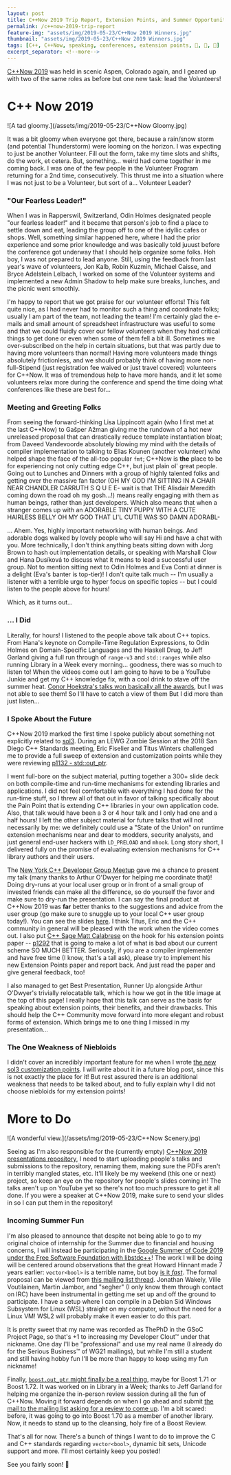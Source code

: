 ```yaml
---
layout: post
title: C++Now 2019 Trip Report, Extension Points, and Summer Opportunities
permalink: /c++now-2019-trip-report
feature-img: "assets/img/2019-05-23/C++Now 2019 Winners.jpg"
thumbnail: "assets/img/2019-05-23/C++Now 2019 Winners.jpg"
tags: [C++, C++Now, speaking, conferences, extension points, 🤝, 📣, 📜]
excerpt_separator: <!--more-->
---
```


[C++Now 2019](http://cppnow.org/) was held in scenic Aspen, Colorado again, and I geared up with two of the same roles as before but one new task:<!--more--> lead the Volunteers!



# C++ Now 2019

![A tad gloomy.](/assets/img/2019-05-23/C++Now Gloomy.jpg)

It was a bit gloomy when everyone got there, because a rain/snow storm (and potential Thunderstorm) were looming on the horizon. I was expecting to just be another Volunteer. Fill out the form, take my time slots and shifts, do the work, et cetera. But, something... weird had come together in me coming back. I was one of the few people in the Volunteer Program returning for a 2nd time, consecutively. This thrust me into a situation where I was not just to be a Volunteer, but sort of a... Volunteer Leader?

### "Our Fearless Leader!"

When I was in Rapperswil, Switzerland, Odin Holmes designated people "our fearless leader!" and it became that person's job to find a place to settle down and eat, leading the group off to one of the idyllic cafes or shops. Well, something similar happened here, where I had the prior experience and some prior knowledge and was basically told juuust before the conference got underway that I should help organize some folks. Hoh boy, I was not prepared to lead anyone. Still, using the feedback from last year's wave of volunteers, Jon Kalb, Robin Kuzmin, Michael Caisse, and Bryce Adelstein Lelbach, I worked on some of the Volunteer systems and implemented a new Admin Shadow to help make sure breaks, lunches, and the picnic went smoothly.

I'm happy to report that we got praise for our volunteer efforts! This felt quite nice, as I had never had to monitor such a thing and coordinate folks; usually I am part of the team, not leading the team! I'm certainly glad the e-mails and small amount of spreadsheet infrastructure was useful to some and that we could fluidly cover our fellow volunteers when they had critical things to get done or even when some of them fell a bit ill. Sometimes we over-subscribed on the help in certain situations, but that was partly due to having more volunteers than normal! Having more volunteers made things absolutely frictionless, and we should probably think of having more non-full-Stipend (just registration fee waived or just travel covered) volunteers for C++Now. It was of tremendous help to have more hands, and it let some volunteers relax more during the conference and spend the time doing what conferences like these are best for...


### Meeting and Greeting Folks

From seeing the forward-thinking Lisa Lippincott again (who I first met at the last C++Now) to Gašper Ažman giving me the rundown of a hot new unreleased proposal that can drastically reduce template instantiation bloat; from Daveed Vandevoorde absolutely blowing my mind with the details of compiler implementation to talking to Elias Kounen (another volunteer) who helped shape the face of the all-too popular `fmt`; C++Now is **the** place to be for experiencing not only cutting edge C++, but just plain ol' great people. Going out to Lunches and Dinners with a group of highly talented folks and getting over the massive fan factor (OH MY GOD I'M SITTING IN A CHAIR NEAR CHANDLER CARRUTH S Q U E E- wait is that THE Alisdair Meredith coming down the road oh my gosh...!) means really engaging with them as human beings, rather than just developers. Which also means that when a stranger comes up with an ADORABLE TINY PUPPY WITH A CUTE HAIRLESS BELLY OH MY GOD THAT LI'L CUTIE WAS SO DAMN ADORABL-

... Ahem. Yes, highly important networking with human beings. And adorable dogs walked by lovely people who will say Hi and have a chat with you. More technically, I don't think anything beats sitting down with Jorg Brown to hash out implementation details, or speaking with Marshall Clow and Hana Dusíková to discuss what it means to lead a successful user group. Not to mention sitting next to Odin Holmes and Eva Conti at dinner is a delight (Eva's banter is top-tier)! I don't quite talk much -- I'm usually a listener with a terrible urge to hyper focus on specific topics -- but I could listen to the people above for hours!

Which, as it turns out...


### ... I Did

Literally, for hours! I listened to the people above talk about C++ topics. From Hana's keynote on Compile-Time Regulation Expressions, to Odin Holmes on Domain-Specific Languages and the Haskell Drug, to Jeff Garland giving a full run through of `range-v3` and `std::ranges`  while also running Library in a Week every morning... goodness, there was so much to listen to! When the videos come out I am going to have to be a YouTube Junkie and get my C++ knowledge fix, with a cool drink to stave off the summer heat. [Conor Hoekstra's talks won basically all the awards](http://cppnow.org/announcements/2019/05/announcing-cpp-now-2020/#awards), but I was not able to see them! So I'll have to catch a view of them But I did more than just listen...


### I Spoke About the Future

C++Now 2019 marked the first time I spoke publicly about something not explicitly related to [sol3](https://github.com/ThePhD/sol2). During an LEWG Zombie Session at the 2018 San Diego C++ Standards meeting, Eric Fiselier and Titus Winters challenged me to provide a full sweep of extension and customization points while they were reviewing [p1132 - std::out_ptr](https://thephd.github.io/vendor/future_cxx/papers/d1132.html).

I went full-bore on the subject material, putting together a 300+ slide deck on both compile-time and run-time mechanisms for extending libraries and applications. I did not feel comfortable with everything I had done for the run-time stuff, so I threw all of that out in favor of talking specifically about the Pain Point that is extending C++ libraries in your own application code. Also, that talk would have been a 3 or 4 hour talk and I only had one and a half hours! I left the other subject material for future talks that will not necessarily by me: we definitely could use a "State of the Union" on runtime extension mechanisms near and dear to modders, security analysts, and just general end-user hackers with `LD_PRELOAD` and `mhook`. Long story short, I delivered fully on the promise of evaluating extension mechanisms for C++ library authors and their users.

The [New York C++ Developer Group Meetup](https://www.meetup.com/nyccpp/) gave me a chance to present my talk (many thanks to Arthur O'Dwyer for helping me coordinate that)! Doing dry-runs at your local user group or in front of a small group of invested friends can make all the difference, so do yourself the favor and make sure to dry-run the presentation. I can say the final product at C++Now 2019 was **far** better thanks to the suggestions and advice from the user group (go make sure to snuggle up to your local C++ user group today!). You can see the slides [here](https://thephd.github.io/presentations/sol2/C%2B%2B%20Now/2019/The%20Plan%20for%20Tomorrow%20-%20Compile-Time%20Extension%20Points%20in%20C%2B%2B.pdf). I think Titus, Eric and the C++ community in general will be pleased with the work when the video comes out. I also put [C++ Sage Matt Calabrese](https://twitter.com/CppSage/status/1126937120776630274) on the hook for his extension points paper -- [p1292](https://wg21.link/p1292) that is going to make a lot of what is bad about our current scheme SO MUCH BETTER. Seriously, if you are a compiler implementer and have free time (I know, that's a tall ask), please try to implement his new Extension Points paper and report back. And just read the paper and give general feedback, too!

I also managed to get Best Presentation, Runner Up alongside Arthur O'Dwyer's trivially relocatable talk, which is how we got in the title image at the top of this page! I really hope that this talk can serve as the basis for speaking about extension points, their benefits, and their drawbacks. This should help the C++ Community move forward into more elegant and robust forms of extension. Which brings me to one thing I missed in my presentation...


### The One Weakness of Niebloids

I didn't cover an incredibly important feature for me when I wrote [the new sol3 customization points](https://github.com/ThePhD/sol2/blob/develop/examples/source/customization_multiple.cpp). I will write about it in a future blog post, since this is not exactly the place for it! But rest assured there is an additional weakness that needs to be talked about, and to fully explain why I did not choose niebloids for my extension points!



# More to Do

![A wonderful view.](/assets/img/2019-05-23/C++Now Scenery.jpg)

Seeing as I'm also responsible for the (currently empty) [C++Now 2019 presentations repository](https://github.com/boostcon/cppnow_presentations_2019), I need to start uploading people's talks and submissions to the repository, renaming them, making sure the PDFs aren't in terribly mangled states, etc. It'll likely be my weekend (this one or next) project, so keep an eye on the repository for people's slides coming in! The talks aren't up on YouTube yet so there's not too much pressure to get it all done. If you were a speaker at C++Now 2019, make sure to send your slides in so I can put them in the repository!


### Incoming Summer Fun

I'm also pleased to announce that despite not being able to go to my original choice of internship for the Summer due to financial and housing concerns, I will instead be participating in the [Google Summer of Code 2019 under the Free Software Foundation with libstdc++](https://summerofcode.withgoogle.com/projects/#4654726870728704)! The work I will be doing will be centered around observations that the great Howard Hinnant made 7 years earlier: `vector<bool>` is a terrible name, but boy [is it _fast_](https://howardhinnant.github.io/onvectorbool.html). The formal proposal can be viewed from [this mailing list thread](https://gcc.gnu.org/ml/libstdc++/2019-02/msg00004.html). Jonathan Wakely, Ville Voutilainen, Martin Jambor, and "segher" (I only know them through contact on IRC) have been instrumental in getting me set up and off the ground to participate. I have a setup where I can compile in a Debian Sid Windows Subsystem for Linux (WSL) straight on my computer, without the need for a Linux VM! WSL2 will probably make it even easier to do this part.

It is pretty sweet that my name was recorded as ThePhD in the GSoC Project Page, so that's +1 to increasing my Developer Clout™ under that nickname. One day I'll be "professional" and use my real name (I already do for the Serious Business™ of WG21 mailings), but while I'm still a student and still having hobby fun I'll be more than happy to keep using my fun nickname!

Finally, [`boost.out_ptr` might finally be a real thing](https://github.com/ThePhD/out_ptr), maybe for Boost 1.71 or Boost 1.72. It was worked on in Library in a Week; thanks to Jeff Garland for helping me organize the in-person review session during all the fun of C++Now. Moving it forward depends on when I go ahead and submit [the mail to the mailing list asking for a review to come up](https://lists.boost.org/Archives/boost/2019/05/246248.php). I'm a bit scared: before, it was going to go into Boost 1.70 as a member of another library. Now, it needs to stand up to the cleansing, holy fire of a Boost Review.

That's all for now. There's a bunch of things I want to do to improve the C and C++ standards regarding `vector<bool>`, dynamic bit sets, Unicode support and more. I'll most certainly keep you posted!

See you fairly soon! 💚
